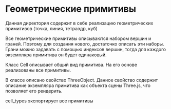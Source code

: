 <h1>Геометрические примитивы</h1>

<p>
    Данная директория содержит в себе реализацию геометрических примитивов (точка, линия, тетраэдр, куб)
<p>

<p>
    Все геометрические примитивы описываются набором вершин и граней. 
    Поэтому для создания нового, достаточко описать эти наборы. 
    Грани можно задавать с помощью индексов вершин, тогда для каждого экземпляра примитива он будет одинаковый. 
</p>

<p>
    Класс Cell описывает общий вид примитива. На его основе реализованы все примитивы.
</p>

<p>
    В классе описано свойство ThreeObject. Данное свойство содержит описание экземпляра примитива как объекта сцены Three.js, что позволяет его рендерить.
</p>

<p>
    cell_types экспортирует все примитивы
</p>
